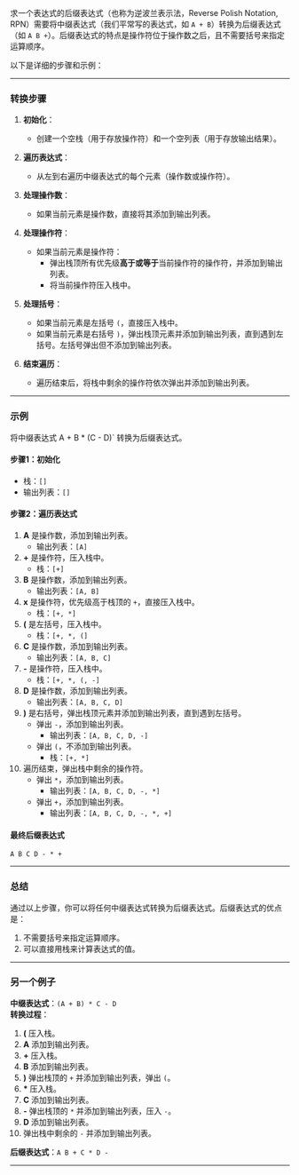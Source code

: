 求一个表达式的后缀表达式（也称为逆波兰表示法，Reverse Polish Notation, RPN）需要将中缀表达式（我们平常写的表达式，如 `A + B`）转换为后缀表达式（如 `A B +`）。后缀表达式的特点是操作符位于操作数之后，且不需要括号来指定运算顺序。

以下是详细的步骤和示例：

---

### 转换步骤
1. **初始化**：
   - 创建一个空栈（用于存放操作符）和一个空列表（用于存放输出结果）。

2. **遍历表达式**：
   - 从左到右遍历中缀表达式的每个元素（操作数或操作符）。

3. **处理操作数**：
   - 如果当前元素是操作数，直接将其添加到输出列表。

4. **处理操作符**：
   - 如果当前元素是操作符：
     - 弹出栈顶所有优先级**高于或等于**当前操作符的操作符，并添加到输出列表。
     - 将当前操作符压入栈中。

5. **处理括号**：
   - 如果当前元素是左括号 `(`，直接压入栈中。
   - 如果当前元素是右括号 `)`，弹出栈顶元素并添加到输出列表，直到遇到左括号。左括号弹出但不添加到输出列表。

6. **结束遍历**：
   - 遍历结束后，将栈中剩余的操作符依次弹出并添加到输出列表。

---

### 示例
将中缀表达式 A + B * (C - D)` 转换为后缀表达式。

#### 步骤1：初始化
- 栈：`[]`
- 输出列表：`[]`

#### 步骤2：遍历表达式
1. **A** 是操作数，添加到输出列表。
   - 输出列表：`[A]`
2. **+** 是操作符，压入栈中。
   - 栈：`[+]`
3. **B** 是操作数，添加到输出列表。
   - 输出列表：`[A, B]`
4. **x** 是操作符，优先级高于栈顶的 `+`，直接压入栈中。
   - 栈：`[+, *]`
5. **(** 是左括号，压入栈中。
   - 栈：`[+, *, (]`
6. **C** 是操作数，添加到输出列表。
   - 输出列表：`[A, B, C]`
7. **-** 是操作符，压入栈中。
   - 栈：`[+, *, (, -]`
8. **D** 是操作数，添加到输出列表。
   - 输出列表：`[A, B, C, D]`
9. **)** 是右括号，弹出栈顶元素并添加到输出列表，直到遇到左括号。
   - 弹出 `-`，添加到输出列表。
     - 输出列表：`[A, B, C, D, -]`
   - 弹出 `(`，不添加到输出列表。
     - 栈：`[+, *]`
10. 遍历结束，弹出栈中剩余的操作符。
    - 弹出 `*`，添加到输出列表。
      - 输出列表：`[A, B, C, D, -, *]`
    - 弹出 `+`，添加到输出列表。
      - 输出列表：`[A, B, C, D, -, *, +]`

#### 最终后缀表达式
`A B C D - * +`

---

### 总结
通过以上步骤，你可以将任何中缀表达式转换为后缀表达式。后缀表达式的优点是：
1. 不需要括号来指定运算顺序。
2. 可以直接用栈来计算表达式的值。

---

### 另一个例子
**中缀表达式**：`(A + B) * C - D`  
**转换过程**：
1. **(** 压入栈。
2. **A** 添加到输出列表。
3. **+** 压入栈。
4. **B** 添加到输出列表。
5. **)** 弹出栈顶的 `+` 并添加到输出列表，弹出 `(`。
6. **$*$** 压入栈。
7. **C** 添加到输出列表。
8. **-** 弹出栈顶的 `*` 并添加到输出列表，压入 `-`。
9. **D** 添加到输出列表。
10. 弹出栈中剩余的 `-` 并添加到输出列表。

**后缀表达式**：`A B + C * D -`

---
